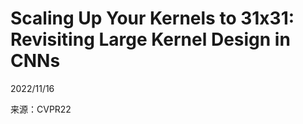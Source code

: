 # Scaling Up Your Kernels to 31x31: Revisiting Large Kernel Design in CNNs  

2022/11/16  

来源：CVPR22  